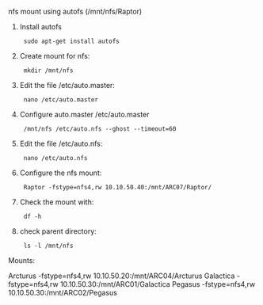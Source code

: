 nfs mount using autofs (/mnt/nfs/Raptor)


1. Install autofs
        
        sudo apt-get install autofs

2. Create mount for nfs:

        mkdir /mnt/nfs

3. Edit the file /etc/auto.master:

        nano /etc/auto.master

5. Configure auto.master /etc/auto.master

        /mnt/nfs /etc/auto.nfs --ghost --timeout=60

6. Edit the file /etc/auto.nfs:

        nano /etc/auto.nfs

7. Configure the nfs mount:

        Raptor -fstype=nfs4,rw 10.10.50.40:/mnt/ARC07/Raptor/

8. Check the mount with:

        df -h 

9. check parent directory: 

        ls -l /mnt/nfs









Mounts:


Arcturus -fstype=nfs4,rw 10.10.50.20:/mnt/ARC04/Arcturus
Galactica -fstype=nfs4,rw 10.10.50.30:/mnt/ARC01/Galactica
Pegasus -fstype=nfs4,rw 10.10.50.30:/mnt/ARC02/Pegasus
